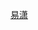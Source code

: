 

[易潇](https://github.com/lilyzhaoyilu/LeetCode-Notes/blob/master/NotesBasedOnCategories/Search%20BFS%20DFS%20Backtrack.md)

